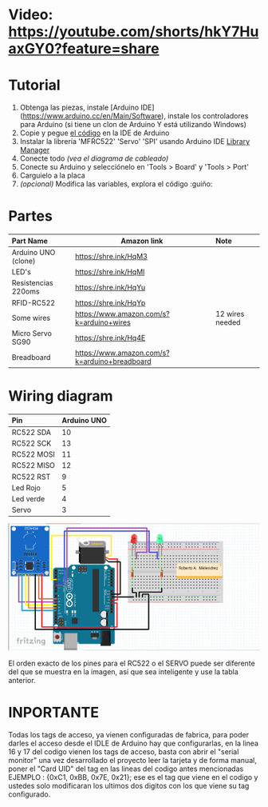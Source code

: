 # Video: https://youtube.com/shorts/hkY7HuaxGY0?feature=share


# Tutorial
1. Obtenga las piezas, instale [Arduino IDE] (https://www.arduino.cc/en/Main/Software), instale los controladores para Arduino (si tiene un clon de Arduino Y está utilizando Windows)
2. Copie y pegue [el código](https://github.com/ROBTRT421/Control-de-acceso-RFID-con-Arduino/blob/main/control_de_acceso_rfid.ino) en la IDE de Arduino
3. Instalar la librería 'MFRC522' 'Servo' 'SPI' usando Arduino IDE [Library Manager](https://www.arduino.cc/en/Guide/Libraries#toc2)
4. Conecte todo _(vea el diagrama de cableado)_
5. Conecte su Arduino y selecciónelo en 'Tools > Board' y 'Tools > Port'
6. Carguielo a la placa
7. _(opcional)_ Modifica las variables, explora el código :guiño:


# Partes
Part Name            |      Amazon link       | Note
:------------------- | ---------------------- | :------------------------------------------------
Arduino UNO  (clone) | https://shre.ink/HqM3
LED's                | https://shre.ink/HqMl
Resistencias 220oms  | https://shre.ink/HqYu 
RFID-RC522           | https://shre.ink/HqYp
Some wires           | https://www.amazon.com/s?k=arduino+wires | 12 wires needed
Micro Servo SG90     | https://shre.ink/Hq4E | 
Breadboard           | https://www.amazon.com/s?k=arduino+breadboard | 



# Wiring diagram
Pin           | Arduino UNO
:------------ | :------------------
RC522 SDA     | 10
RC522 SCK     | 13
RC522 MOSI    | 11
RC522 MISO    | 12
RC522 RST     | 9
Led Rojo      | 5
Led verde     | 4
Servo         | 3


![wiring diagram]( https://github.com/ROBTRT421/Control-de-acceso-RFID-con-Arduino/blob/main/Plano%20RFID.png "wiring diagram")

El orden exacto de los pines para el RC522 o el SERVO puede ser diferente del que se muestra en la imagen, así que sea inteligente y use la tabla anterior.

# INPORTANTE
Todas los tags de acceso, ya vienen configuradas de fabrica, para poder darles el acceso desde el IDLE de Arduino hay
que configurarlas, en la linea 16 y 17 del codigo vienen los tags de acceso, basta con abrir el "serial monitor" una vez desarrollado el proyecto leer la tarjeta y de forma manual, poner el "Card UID" del tag en las lineas del codigo antes mencionadas 
EJEMPLO : {0xC1, 0xBB, 0x7E, 0x21}; ese es el tag que viene en el codigo y ustedes solo modificaran los ultimos dos digitos con los que 
viene su tag configurado.





